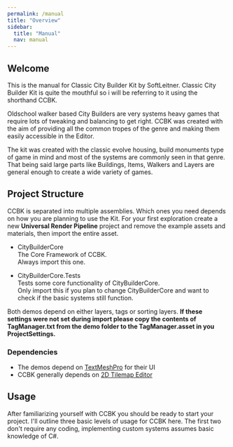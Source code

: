 ```yaml
---
permalink: /manual
title: "Overview"
sidebar:
  title: "Manual"
  nav: manual
---
```


## Welcome

This is the manual for Classic City Builder Kit by SoftLeitner. Classic City Builder Kit is quite the mouthful so i will be referring to it using the shorthand CCBK.  

Oldschool walker based City Builders are very systems heavy games that require lots of tweaking and balancing to get right. CCBK was created with the aim of providing all the common tropes of the genre and making them easily accessible in the Editor.  

The kit was created with the classic evolve housing, build monuments type of game in mind and most of the systems are commonly seen in that genre. That being said large parts like Buildings, Items, Walkers and Layers are general enough to create a wide variety of games.  

## Project Structure

CCBK is separated into multiple assemblies. Which ones you need depends on how you are planning to use the Kit. For your first exploration create a new __Universal Render Pipeline__ project and remove the example assets and materials, then import the entire asset.

* CityBuilderCore  
The Core Framework of CCBK.  
Always import this one.

* CityBuilderCore.Tests  
Tests some core functionality of CityBuilderCore.  
Only import this if you plan to change CityBuilderCore and want to check if the basic systems still function.  

Both demos depend on either layers, tags or sorting layers. __If these settings were not set during import please copy the contents of TagManager.txt from the demo folder to the TagManager.asset in you ProjectSettings.__  

### Dependencies
* The demos depend on [TextMeshPro](http://docs.unity3d.com/Packages/com.unity.textmeshpro@2.1/index.html) for their UI
* CCBK generally depends on [2D Tilemap Editor](https://docs.unity3d.com/Packages/com.unity.2d.tilemap@1.0/manual/index.html)

## Usage

After familiarizing yourself with CCBK you should be ready to start your project. I'll outline three basic levels of usage for CCBK here. The first two don't require any coding, implementing custom systems assumes basic knowledge of C#.
